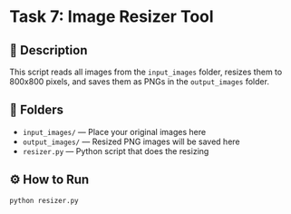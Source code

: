 # Task 7: Image Resizer Tool

## 📌 Description
This script reads all images from the `input_images` folder, resizes them to 800x800 pixels, and saves them as PNGs in the `output_images` folder.

## 📁 Folders
- `input_images/` — Place your original images here
- `output_images/` — Resized PNG images will be saved here
- `resizer.py` — Python script that does the resizing

## ⚙️ How to Run

```bash
python resizer.py
